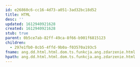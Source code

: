```yaml
---
id: e26860c6-cc16-4d73-a051-3ad32bc18d52
title: HTML
desc: ''
updated: 1612940921628
created: 1612940921628
stub: true
parent: 0b5ce7ab-82ff-49ca-8f66-b901f6815123
children:
  - 297e1fb0-8cb5-4ffd-9b0a-f03570a193c5
fname: ang.dd.html.html.dom.ts.funkcja.ang.zdarzenie.html
hpath: ang.dd.html.html.dom.ts.funkcja.ang.zdarzenie.html
---
```



